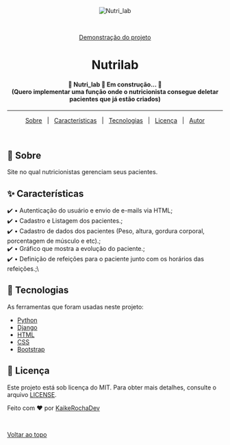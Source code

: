 <div align="center" id="top"> 
  <img src="./.github/app.gif" alt="Nutri_lab" />

  &#xa0;

  <a href="https://nutrilab-krd.onrender.com">Demonstração do projeto</a>
</div>

<h1 align="center">Nutrilab</h1>

<!-- Status -->

<h4 align="center"> 
	🚧 Nutri_lab 🚀 Em construção... 🚧 <br>
  (<strong>Quero implementar uma função onde o nutricionista consegue deletar pacientes que já estão criados</strong>)
</h4> 

<hr>

<p align="center">
  <a href="#dart-about">Sobre</a> &#xa0; | &#xa0; 
  <a href="#sparkles-features">Características</a> &#xa0; | &#xa0;
  <a href="#rocket-technologies">Tecnologias</a> &#xa0; | &#xa0;
  <a href="#memo-license">Licença</a> &#xa0; | &#xa0;
  <a href="https://github.com/KaikeRochaDev" target="_blank">Autor</a>
</p>

<br>

## :dart: Sobre ##

Site no qual nutricionistas gerenciam seus pacientes. 

## :sparkles: Características ##

:heavy_check_mark: • Autenticação do usuário e envio de e-mails via HTML;\
:heavy_check_mark: • Cadastro e Listagem dos pacientes.;\
:heavy_check_mark: • Cadastro de dados dos pacientes (Peso, altura, gordura corporal, porcentagem de músculo e etc).;\
:heavy_check_mark: • Gráfico que mostra a evolução do paciente.;\
:heavy_check_mark: • Definição de refeições para o paciente junto com os horários das refeições.;\

## :rocket: Tecnologias ##

As ferramentas que foram usadas neste projeto:

- [Python](https://www.python.org/)
- [Django](https://www.djangoproject.com/)
- [HTML](https://developer.mozilla.org/pt-BR/docs/Web/HTML)
- [CSS](https://developer.mozilla.org/pt-BR/docs/Web/CSS)
- [Bootstrap](https://getbootstrap.com/)

## :memo: Licença ##

Este projeto está sob licença do MIT. Para obter mais detalhes, consulte o arquivo [LICENSE](LICENSE.md).


Feito com :heart: por <a href="https://github.com/KaikeRochaDev" target="_blank">KaikeRochaDev</a>

&#xa0;

<a href="#top">Voltar ao topo</a>
